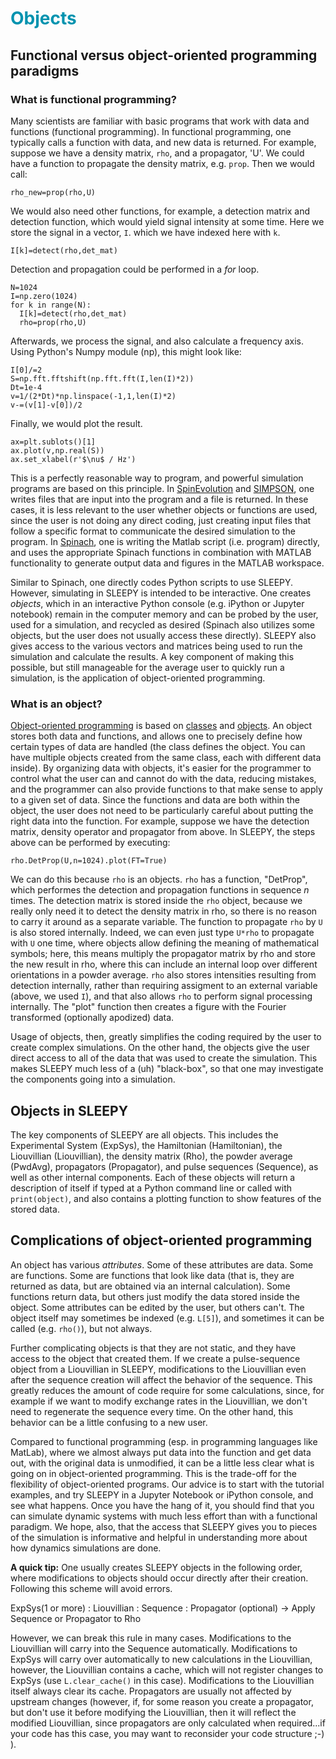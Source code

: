# <font color="#0093AF">Objects</font>

## Functional versus object-oriented programming paradigms
### What is functional programming?
Many scientists are familiar with basic programs that work with data and functions (functional programming). In functional programming, one typically calls a function with data, and new data is returned. For example, suppose we have a density matrix, `rho`, and a propagator, 'U'. We could have a function to propagate the density matrix, e.g. `prop`. Then we would call:

```
rho_new=prop(rho,U)
```

We would also need other functions, for example, a detection matrix and detection function, which would yield signal intensity at some time. Here we store the signal in a vector, `I`. which we have indexed here with `k`.

```
I[k]=detect(rho,det_mat)
```

Detection and propagation could be performed in a *for* loop. 

```
N=1024
I=np.zero(1024)
for k in range(N):
  I[k]=detect(rho,det_mat)
  rho=prop(rho,U)
```

Afterwards, we process the signal, and also calculate a frequency axis. Using Python's Numpy module (np), this might look like:

```
I[0]/=2
S=np.fft.fftshift(np.fft.fft(I,len(I)*2))
Dt=1e-4
v=1/(2*Dt)*np.linspace(-1,1,len(I)*2)
v-=(v[1]-v[0])/2
```

Finally, we would plot the result.

```
ax=plt.sublots()[1]
ax.plot(v,np.real(S))
ax.set_xlabel(r'$\nu$ / Hz')
```

This is a perfectly reasonable way to program, and powerful simulation programs are based on this principle. In [SpinEvolution](https://Spinevolution.com) and [SIMPSON](https://inano.au.dk/about/research-centers-and-projects/nmr/software/simpson), one writes files that are input into the program and a file is returned. In these cases, it is less relevant to the user whether objects or functions are used, since the user is not doing any direct coding, just creating input files that follow a specific format to communicate the desired simulation to the program. In [Spinach](https://spindynamics.org/wiki/index.php?title=Main_Page), one is writing the Matlab script (i.e. program) directly, and uses the appropriate Spinach functions in combination with MATLAB functionality to generate output data and figures in the MATLAB workspace.

 Similar to Spinach, one directly codes Python scripts to use SLEEPY. However, simulating in SLEEPY is intended to be interactive. One creates *objects*, which in an interactive Python console (e.g. iPython or Jupyter notebook) remain in the computer memory and can be probed by the user, used for a simulation, and recycled as desired (Spinach also utilizes some objects, but the user does not usually access these directly). SLEEPY also gives access to the various vectors and matrices being used to run the simulation and calculate the results. A key component of making this possible, but still manageable for the average user to quickly run a simulation, is the application of object-oriented programming.

### What is an object?
[Object-oriented programming](https://en.wikipedia.org/wiki/Object-oriented_programming) is based on [classes](https://en.wikipedia.org/wiki/Class_(computer_programming)) and [objects](https://en.wikipedia.org/wiki/Object_(computer_science)). An object stores both data and functions, and allows one to precisely define how certain types of data are handled (the class defines the object. You can have multiple objects created from the same class, each with different data inside). By organizing data with objects, it's easier for the programmer to control what the user can and cannot do with the data, reducing mistakes, and the programmer can also provide functions to that make sense to apply to a given set of data. Since the functions and data are both within the object, the user does not need to be particularly careful about putting the right data into the function. For example, suppose we have the detection matrix, density operator and propagator from above. In SLEEPY, the steps above can be performed by executing:
```
rho.DetProp(U,n=1024).plot(FT=True)
```
We can do this because `rho` is an objects. `rho` has a function, "DetProp", which performes the detection and propagation functions in sequence *n* times. The detection matrix is stored inside the `rho` object, because we really only need it to detect the density matrix in rho, so there is no reason to carry it around as a separate variable. The function to propagate `rho` by `U` is also stored internally. Indeed, we can even just type `U*rho` to propagate with `U` one time, where objects allow defining the meaning of mathematical symbols; here, this means multiply the propagator matrix by rho and store the new result in rho, where this can include an internal loop over different orientations in a powder average. `rho` also stores intensities resulting from detection internally, rather than requiring assigment to an external variable (above, we used `I`), and that also allows `rho` to perform signal processing internally. The "plot" function then creates a figure with the Fourier transformed (optionally apodized) data. 

Usage of objects, then, greatly simplifies the coding required by the user to create complex simulations. On the other hand, the objects give the user direct access to all of the data that was used to create the simulation. This makes SLEEPY much less of a (uh) "black-box", so that one may investigate the components going into a simulation.

## Objects in SLEEPY
The key components of SLEEPY are all objects. This includes the Experimental System (ExpSys), the Hamiltonian (Hamiltonian), the Liouvillian (Liouvillian), the density matrix (Rho), the powder average (PwdAvg), propagators (Propagator), and pulse sequences (Sequence), as well as other internal components. Each of these objects will return a description of itself if typed at a Python command line or called with `print(object)`, and also contains a plotting function to show features of the stored data.

## Complications of object-oriented programming
An object has various *attributes*. Some of these attributes are data. Some are functions. Some are functions that look like data (that is, they are returned as data, but are obtained via an internal calculation). Some functions return data, but others just modify the data stored inside the object. Some attributes can be edited by the user, but others can't. The object itself may sometimes be indexed (e.g. `L[5]`), and sometimes it can be called (e.g. `rho()`), but not always. 

Further complicating objects is that they are not static, and they have access to the object that created them. If we create a pulse-sequence object from a Liouvillian in SLEEPY, modifications to the Liouvillian even after the sequence creation will affect the behavior of the sequence. This greatly reduces the amount of code require for some calculations, since, for example if we want to modify exchange rates in the Liouvillian, we don't need to regenerate the sequence every time. On the other hand, this behavior can be a little confusing to a new user.

Compared to functional programming (esp. in programming languages like MatLab), where we almost always put data into the function and get data out, with the original data is unmodified, it can be a little less clear what is going on in object-oriented programming. This is the trade-off for the flexibility of object-oriented programs. Our advice is to start with the tutorial examples, and try SLEEPY in a Jupyter Notebook or iPython console, and see what happens. Once you have the hang of it, you should find that you can simulate dynamic systems with much less effort than with a functional paradigm. We hope, also, that the access that SLEEPY gives you to pieces of the simulation is informative and helpful in understanding more about how dynamics simulations are done.

**A quick tip:** One usually creates SLEEPY objects in the following order, where modifications to objects should occur directly after their creation. Following this scheme will avoid errors.

ExpSys(1 or more) : Liouvillian : Sequence : Propagator (optional) -> Apply Sequence or Propagator to Rho

However, we can break this rule in many cases. Modifications to the Liouvillian will carry into the Sequence automatically. Modifications to ExpSys will carry over automatically to new calculations in the Liouvillian, however, the Liouvillian contains a cache, which will not register changes to ExpSys (use `L.clear_cache()` in this case). Modifications to the Liouvillian itself always clear its cache. Propagators are usually not affected by upstream changes (however, if, for some reason you create a propagator, but don't use it before modifying the Liouvillian, then it will reflect the modified Liouvillian, since propagators are only calculated when required...if your code has this case, you may want to reconsider your code structure ;-) ).
